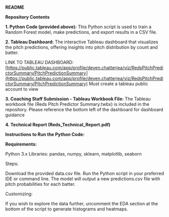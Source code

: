 **README**

**Repository Contents**


**1. Python Code (provided above):**
This Python script is used to train a Random Forest model, make predictions, and export results in a CSV file. 

**2. Tableau Dashboard:**
The interactive Tableau dashboard that visualizes the pitch predictions, offering insights into pitch distribution by count and batter.

LINK TO TABLEAU DASHBOARD: [https://public.tableau.com/app/profile/deven.chatterjea/viz/RedsPitchPredictorSummary/PitchPredictionSummary](https://public.tableau.com/app/profile/deven.chatterjea/viz/RedsPitchPredictorSummary/PitchPredictionSummary)
Must create a tableau public account to view

**3. Coaching Staff Submission - Tableau Workbook File:** The Tableau workbook file (Reds Pitch Predictor Summary.twbx) is included in the repository. Please reference the bottom left of the dashboard for dashboard guidance

**4. Technical Report (Reds_Technical_Report.pdf)**


**Instructions to Run the Python Code:**

**Requirements:**

Python 3.x
Libraries: pandas, numpy, sklearn, matplotlib, seaborn

Steps:

Download the provided data.csv file.
Run the Python script in your preferred IDE or command line.
The model will output a new predictions.csv file with pitch probabilities for each batter.

Customizing:

If you wish to explore the data further, uncomment the EDA section at the bottom of the script to generate histograms and heatmaps.
